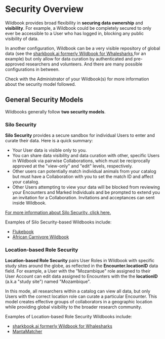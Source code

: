 # Security Overview

Wildbook provides broad flexibility in **securing data ownership** and **visibility**. For example, a Wildbook could be completely secured to only ever be accessible to a User who has logged in, blocking any public visibility of data.

In another configuration, Wildbook can be a very visible repository of global data (see the [sharkbook.ai formerly Wildbook for Whalesharks ](https://www.whaleshark.org/) for an example) but only allow for data curation by authenticated and pre-approved researchers and volunteers. And there are many possible configurations in between.

Check with the Administrator of your Wildbook(s) for more information about the security model followed.

## General Security Models

Wildbooks generally follow **two security models**.

### Silo Security

**Silo Security** provides a secure sandbox for individual Users to enter and curate their data. Here is a quick summary:

* Your User data is visible only to you.
* You can share data visibility and data curation with other, specific Users in Wildbook via pairwise Collaborations, which must be reciprocally approved at the "view-only" and "edit" levels, respectively.
* Other users can potentially match individual animals from your catalog but must have a Collaboration with you to set the match ID and affect your catalog.
* Other Users attempting to view your data will be blocked from reviewing your Encounters and Marked Individuals and be prompted to extend you an invitation for a Collaboration. Invitations and acceptances can sent inside Wildbook.

[For more information about Silo Security, click here.](../security/silo-security/index.md)

Examples of Silo Security-based Wildbooks include:

* [Flukebook](https://www.flukebook.org)
* [African Carnivore Wildbook](https://africancarnivore.wildbook.org)

### Location-based Role Security

**Location-based Role Security** pairs User Roles in Wildbook with specific study sites around the globe, as reflected in the **Encounter.locationID** data field. For example, a User with the "Mozambique" role assigned to their User Account can edit data assigned to Encounters with the the **locationID** (a.k.a "study site") named "Mozambique".

In this mode, all researchers within a catalog can view all data, but only Users with the correct location role can curate a particular Encounter. This model creates effective groups of collaborators in a geographic location while providing global visibility to the broader research community.

Examples of Location-based Role Security Wildbooks include:

* [sharkbook.ai formerly Wildbook for Whalesharks](https://www.whaleshark.org/)
* [MantaMatcher](https://www.mantamatcher.org)